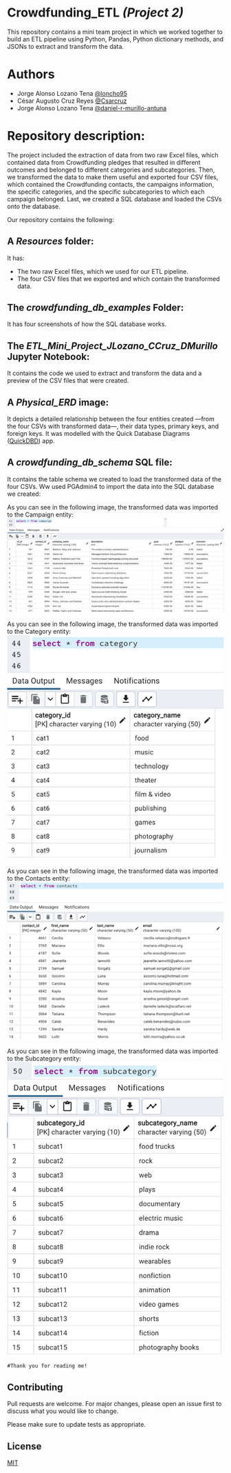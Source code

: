 # Crowdfunding_ETL _(Project 2)_

This repository contains a mini team project in which we worked together to build an ETL pipeline using Python, Pandas, Python dictionary methods, and JSONs to extract and transform the data.

# Authors

- Jorge Alonso Lozano Tena [@loncho95](https://www.github.com/loncho95)
- César Augusto Cruz Reyes [@Csarcruz](https://www.github.com/Csarcruz)
- Jorge Alonso Lozano Tena [@daniel-r-murillo-antuna](https://www.github.com/daniel-r-murillo-antuna)

# Repository description:

The project included the extraction of data from two raw Excel files, which contained data from Crowdfunding pledges that resulted in different outcomes and belonged to different categories and subcategories. Then, we transformed the data to make them useful and exported four CSV files, which contained the Crowdfunding contacts, the campaigns information, the specific categories, and the specific subcategories to which each campaign belonged. Last, we created a SQL database and loaded the CSVs onto the database.

Our repository contains the following:

## A _Resources_ folder:

It has:
- The two raw Excel files, which we used for our ETL pipeline.
- The four CSV files that we exported and which contain the transformed data.

## The _crowdfunding_db_examples_ Folder:

It has four screenshots of how the SQL database works.

## The _ETL_Mini_Project_JLozano_CCruz_DMurillo_ Jupyter Notebook:

It contains the code we used to extract and transform the data and a preview of the CSV files that were created.

## A _Physical_ERD_ image:

It depicts a detailed relationship between the four entities created —from the four CSVs with transformed data—, their data types, primary keys, and foreign keys. It was modelled with the Quick Database Diagrams ([QuickDBD](https://www.quickdatabasediagrams.com/)) app.

## A _crowdfunding_db_schema_ SQL file:

It contains the table schema we created to load the transformed data of the four CSVs. Ww used PGAdmin4 to import the data into the SQL database we created:

As you can see in the following image, the transformed data was imported to the Campaign entity:
![image](https://github.com/loncho95/Crowdfunding_ETL/blob/main/crowdfunding_db_examples/campaign.png)

As you can see in the following image, the transformed data was imported to the Category entity:
![image](https://github.com/loncho95/Crowdfunding_ETL/blob/main/crowdfunding_db_examples/category.png)

As you can see in the following image, the transformed data was imported to the Contacts entity:
![image](https://github.com/loncho95/Crowdfunding_ETL/blob/main/crowdfunding_db_examples/contacts.png)

As you can see in the following image, the transformed data was imported to the Subcategory entity:
![image](https://github.com/loncho95/Crowdfunding_ETL/blob/main/crowdfunding_db_examples/subcategory.png)

```#Thank you for reading me!```

## Contributing

Pull requests are welcome. For major changes, please open an issue first to discuss what you would like to change.

Please make sure to update tests as appropriate.

## License

[MIT](https://choosealicense.com/licenses/mit/)
